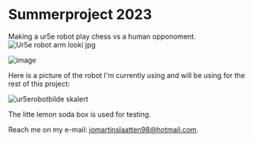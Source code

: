 # Summerproject 2023

Making a ur5e robot play chess vs a human opponoment. 
![Ur5e robot arm looki jpg](https://github.com/jomartinsl/jomartinsl/assets/131768274/e0486f94-c5e9-49b3-be34-77783136941e)


![image](https://github.com/jomartinsl/jomartinsl/assets/131768274/8dba7635-0e25-4945-98a5-6512dbd2c9fd)

Here is a picture of the robot I'm currently using and will be using for the rest of this project:

![ur5erobotbilde skalert](https://github.com/jomartinsl/jomartinsl/assets/131768274/7818a127-1d3e-46da-9cfc-8fe9b1328e94)

The litte lemon soda box is used for testing.






Reach me on my e-mail: jomartinslaatten98@hotmail.com.

